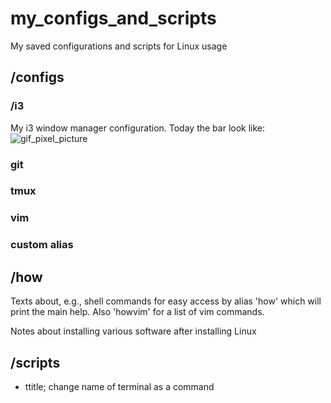 # my_configs_and_scripts
My saved configurations and scripts for Linux usage

## /configs
### /i3
My i3 window manager configuration. Today the bar look like:
![gif_pixel_picture](https://github.com/akerlund/my_configs_and_scripts/blob/master/configs/i3status_bar.png)
### git
### tmux
### vim
### custom alias

## /how
Texts about, e.g., shell commands for easy access by alias 'how'
which will print the main help. Also 'howvim' for a list of vim commands.

Notes about installing various software after installing Linux

## /scripts
* ttitle; change name of terminal as a command
